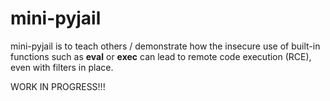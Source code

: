 # mini-pyjail
mini-pyjail is to teach others / demonstrate how the insecure use of built-in functions such as **eval** or **exec** can lead to remote code execution (RCE), even with filters in place.

WORK IN PROGRESS!!!
